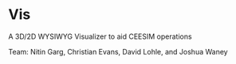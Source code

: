 # Vis
A 3D/2D WYSIWYG Visualizer to aid CEESIM operations

Team: Nitin Garg, Christian Evans, David Lohle, and Joshua Waney
